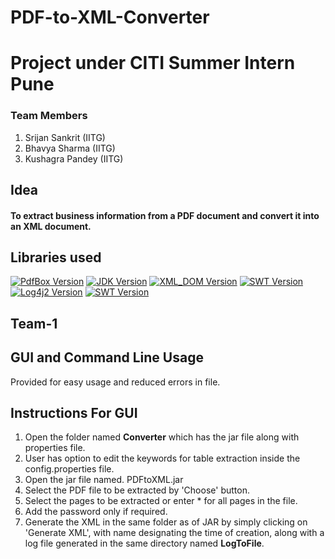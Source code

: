 # PDF-to-XML-Converter
# Project under CITI Summer Intern Pune 

### **Team Members**

  1. Srijan Sankrit (IITG)
  2. Bhavya Sharma (IITG)
  3. Kushagra Pandey (IITG)

##  **Idea**

#### To extract business information from a PDF document and convert it into an XML document.

## **Libraries used**

[![PdfBox Version](https://img.shields.io/badge/pdfbox-20.0.19-brightgreen.svg)](https://pdfbox.apache.org/index.html)
[![JDK Version](https://img.shields.io/badge/JDK-14-brightgreen.svg)](https://docs.oracle.com/en/java/javase/14/)
[![XML_DOM Version](https://img.shields.io/badge/JAXP-1.4.2-brightgreen.svg)](https://mvnrepository.com/artifact/javax.xml/jaxp-api/1.4.2)
[![SWT Version](https://img.shields.io/badge/WindowBuilder-1.9.2-brightgreen.svg)](https://projects.eclipse.org/projects/tools.windowbuilder/releases/1.9.2)
[![Log4j2 Version](https://img.shields.io/badge/WindowBuilder-1.9.2-brightgreen.svg)](https://projects.eclipse.org/projects/tools.windowbuilder/releases/1.9.2)
[![SWT Version](https://img.shields.io/badge/Log4j2-2.11.1-brightgreen.svg)](https://logging.apache.org/log4j/2.x/)

## Team-1

## GUI and Command Line Usage

Provided for easy usage and reduced errors in file.

## Instructions For GUI

1. Open the folder named **Converter** which has the jar file along with properties file.
2. User has option to edit the keywords for table extraction inside the config.properties file.
3. Open the jar file named. PDFtoXML.jar
4. Select the PDF file to be extracted by 'Choose' button.
5. Select the pages to be extracted or enter * for all pages in the file.
6. Add the password only if required.
7. Generate the XML in the same folder as of JAR by simply clicking on 'Generate XML', with name designating the time of creation, along with a log file generated in the same directory named **LogToFile**.
